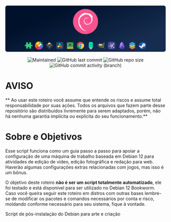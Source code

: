 <p align="center">
<img width="800px" src="https://raw.githubusercontent.com/eddiecsilva/debian-post-install/main/img/project_thumb.png" align="center" alt="white" /><br><br>
 
<!-- (site para ícones: https://shields.io/ ) -->
 
<img alt="Maintained" src="https://img.shields.io/badge/Maintained%3F-Yes-green">
<img alt="GitHub last commit" src="https://img.shields.io/github/last-commit/eddiecsilva/debian-post-install">
<img alt="GitHub repo size" src="https://img.shields.io/github/repo-size/eddiecsilva/debian-post-install">
<img alt="GitHub commit activity (branch)" src="https://img.shields.io/github/commit-activity/y/eddiecsilva/debian-post-install">

</p>

# AVISO
** Ao usar este roteiro você assume que entende os riscos e assume total responsabilidade por suas ações. Todos os arquivos que fazem parte desse repositório são distribuídos livremente para serem adaptados, porém, não há nenhuma garantia implícita ou explícita do seu funcionamento.**

# Sobre e Objetivos
Esse script funciona como um guia passo a passo para apoiar a configuração de uma máquina de trabalho baseada em Debian 12 para atividades de edição de vídeo, edição fotográfica e redação para web. Haverão algumas configurações extras relacionadas com jogos, mas isso é um bônus.

O objetivo deste roteiro **não é ser um script totalmente automatizado**, ele foi testado e está disponível para ser utilizado no Debian 12 Bookworm. Caso você queira seguir este roteiro em distros com outras bases lembre-se de modificar os pacotes e comandos necessários por conta e risco, moldando conforme necessário para seu sistema, fique à vontade.

Script de pós-instalação do Debian para arte e criação